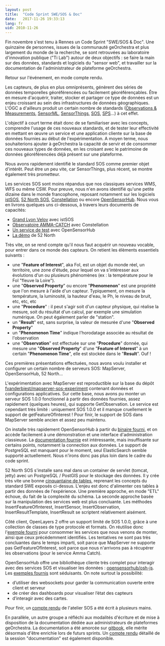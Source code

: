 ```yaml
---
layout: post
title:  "Code Sprint SWE/SOS & Doc"
date:   2017-11-26 19:33:13
lang: fr
uid: 2010-11-26
---
```


Fin novembre s'est tenu à Rennes un Code Sprint "SWE/SOS & Doc".
Une quinzaine de personnes, issues de la communauté geOrchestra et plus largement du monde de la recherche, se sont retrouvées au laboratoire d'innovation publique ("Ti Lab") autour de deux objectifs : se faire la main sur des données, standards et logiciels du "sensor web", et travailler sur la documentation de l'administrateur de plateforme geOrchestra.

Retour sur l'événement, en mode compte rendu.

<!--more-->

Les capteurs, de plus en plus omniprésents, génèrent des séries de données temporelles géoréférencées ou facilement géoréférençables. Être en mesure d'acquérir, traiter, stocker et partager ce type de données est un enjeu croissant au sein des infrastructures de données géographiques.
L'OGC a d'ailleurs produit un certain nombre de standards ([Observations & Measurements](http://www.opengeospatial.org/standards/om), [SensorML](http://www.opengeospatial.org/standards/sensorml), [SensorThings](http://www.opengeospatial.org/standards/sensorthings), [SOS](http://www.opengeospatial.org/standards/sos), [SPS](http://www.opengeospatial.org/standards/sps)...) à cet effet.

L'objectif à court terme était donc de se familiariser avec les concepts, comprendre l'usage de ces nouveaux standards, et de tester leur effectivité en mettant en œuvre un service et une application cliente sur la base de données fournies au début de l'expérimentation.
A moyen terme, nous souhaiterions ajouter à geOrchestra la capacité de servir et de consommer ces nouveaux types de données, en les croisant avec le patrimoine de données géoréférencées déjà présent sur une plateforme.

Nous avons rapidement identifié le standard SOS comme premier objet d'intérêt. Peut être un peu vite, car SensorThings, plus récent, se montre également très prometteur.

Les services SOS sont moins répandus que nos classiques services WMS, WFS ou même CSW. Pour preuve, nous n'en avons identifié qu'une petite dizaine dans le monde francophone, reposant notamment sur les logiciels [istSOS](http://www.istsos.org/), [52 North SOS](http://52north.org/communities/sensorweb/sos/), [Constellation](https://www.constellation-sdi.org/fr/) ou encore [OpenSensorHub](https://opensensorhub.org/).
Nous vous en livrons quelques uns ci-dessous, à travers leurs documents de capacités:

 * [Grand Lyon Velov](https://download.data.grandlyon.com/sos/velov?service=SOS&request=GetCapabilities) avec istSOS
 * [Observatoire AMMA-CATCH](http://bd.amma-catch.org/amma-catchWS2/WS/sos/default?service=SOS&request=GetCapabilities) avec Constellation
 * [Un service de test](http://sensiasoft.net:8181/sensorhub/sos?service=SOS&acceptVersions=2.0.0&request=GetCapabilities) avec OpenSensorHub
 * [La démo](http://sensorweb.demo.52north.org/52n-sos-webapp/service?service=SOS&request=GetCapabilities) de 52 North
 
Très vite, on se rend compte qu'il nous faut acquérir un nouveau vocable, pour entrer dans ce monde des capteurs. On retient les élèments essentiels suivants :
 
 * une "**Feature of Interest**", aka FoI, est un objet du monde réel, un territoire, une zone d'étude, pour lequel on va s'intéresser aux évolutions d'un ou plusieurs phénomènes (ex : la température pour le FoI "fleuve la Loire").
 * une "**Observed Property**" ou encore "**Phenomenon**" est une propriété que l'on mesure à l'aide d'un capteur. Typiquement, on mesure la température, la luminosité, la hauteur d'eau, le Ph, le niveau de bruit, etc, etc, etc
 * une "**Procedure**" : il peut s'agir soit d'un capteur physique, qui réalise la mesure, soit du résultat d'un calcul, par exemple une simulation numérique. On peut également parler de "station".
 * un "**Result**" est, sans surprise, la valeur de mesurée d'une "**Observed Property**"
 * un "**Phenomenon Time**" indique l'horodatage associée au résultat de l'observation
 * une "**Observation**" est effectuée sur une "**Procedure**" donnée, qui mesure une "**Observed Property**" d'une "**Feature of Interest**" à un certain "**Phenomenon Time**", elle est stockée dans le "**Result**". Ouf !

Ces premières présentations effectuées, nous avons voulu installer et configurer un certain nombre de serveurs SOS: MapServer, OpenSensorHub, 52 North... 

L'expérimentation avec MapServer est reproductible sur la base du dépôt [fvanderbiest/mapserver-sos-experiment](https://github.com/fvanderbiest/mapserver-sos-experiment) contenant données et configurations applicatives. Sur cette base, nous avons pu monter un serveur SOS 1.0.0 fonctionnel à partir des données fournies, assez rapidement (quelques heures), qui supporte GetObservation.
Le service est cependant très limité : uniquement SOS 1.0.0 et il manque cruellement le support de getFeatureOfInterest ! 
Pour finir, le support de SOS dans MapServer semble ancien et assez peu maintenu.

On installe très rapidement OpenSensorHub à partir du [binaire fourni](https://github.com/opensensorhub/osh-core/releases), et on accède facilement à une démonstration et une interface d'administration classieuse.
La [documentation fournie](http://docs.opensensorhub.org/) est intéressante, mais insuffisante sur certains points, notamment la connection aux données. Le support de PostgreSQL est manquant pour le moment, seul ElasticSearch semble supporté actuellement. Nous n'irons donc pas plus loin dans le cadre du code sprint.

52 North SOS s'installe sans mal dans un container de servlet (tomcat, jetty) avec un PostgreSQL / PostGIS pour le stockage des données. Il y crée très vite une bonne [cinquantaine de tables](https://wiki.52north.org/SensorWeb/SosDataModeling), reprenant les concepts du standard SWE exposés ci-dessus. L'enjeu est donc d'alimenter ces tables à partir des données de l'expérience. Une première approche, en mode "ETL" échoue, du fait de la complexité du schéma. La seconde approche basée sur la manipulation des services web est plus concluante. Les méthodes InsertFeatureOfInterest, InsertSensor, InsertObservation, InsertResultTemplate, InsertResult se scriptent relativement aisément.

Côté client, OpenLayers 2 offre un support limité de SOS 1.0.0, grâce à une collection de classes de type protocole et formats. On réutilise donc l'[exemple fourni](http://dev.openlayers.org/releases/OpenLayers-2.13.1/examples/sos.html) pour consommer les services que nous venons de monter, ainsi que ceux précédemment identifiés. Les tentatives ne sont pas très concluantes dans le temps imparti, soit parce que MapServer ne supporte pas GetFeatureOfInterest, soit parce que nous n'arrivons pas à récupérer les observations (pour le service Amma Catch).

OpenSensorHub offre une bibliothèque cliente très complet pour interagir avec des services SOS et visualiser les données : [opensensorhub/osh-js](https://github.com/opensensorhub/osh-js). Les [exemples fournis](http://opensensorhub.github.io/osh-js/Showcase/) sont séduisants. On note surtout la possibilité:

 * d’utiliser des websockets pour garder la communication ouverte entre client et serveur
 * de créer des dashboards pour visualiser l’état des capteurs
 * d’interagir avec des cartes.

Pour finir, un [compte rendu](https://docs.google.com/document/d/19EdIPI3Hj1ZrjsSUWwBPtviQka56ZDzXxBEKk6m-U1A/edit?usp=sharing) de l'atelier SOS a été écrit à plusieurs mains.

En parallèle, un autre groupe a réfléchi aux modalités d'écriture et de mise à disposition de la documentation dédiée aux administrateurs de plateformes geOrchestra.
La documentation a été amorcée sur [gitbook](https://georchestra.gitbooks.io/data-admin/content/fr/), elle mérite désormais d'être enrichie lors de futurs sprints. Un [compte rendu](https://docs.google.com/document/d/1sCprrc1c_FgEhDWs5EySGGal8CQN61BUCK3Q_gae_B0/edit) détaillé de la session "documentation" est également disponible.